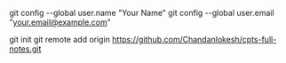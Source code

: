 git config --global user.name "Your Name"
git config --global user.email "your.email@example.com"

git init
git remote add origin https://github.com/Chandanlokesh/cpts-full-notes.git
